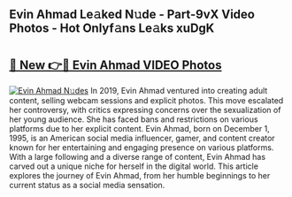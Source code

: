 ## Evin Ahmad Le𝚊ked N𝚞de - Part-9vX Video Photos - Hot Onlyf𝚊ns Le𝚊ks xuDgK

# <h2><a href="http://ac28200.deff.icu/?id=Evin+Ahmad">🔗 New 👉🔴 Evin Ahmad VIDEO Photos</a></h2>

[![Evin Ahmad N𝚞des](https://i.imgur.com/rIISA9y.gif)](http://ac28200.deff.icu/?id=Evin+Ahmad)
In 2019, Evin Ahmad ventured into creating adult content, selling webcam sessions and explicit photos. This move escalated her controversy, with critics expressing concerns over the sexualization of her young audience. She has faced bans and restrictions on various platforms due to her explicit content. Evin Ahmad, born on December 1, 1995, is an American social media influencer, gamer, and content creator known for her entertaining and engaging presence on various platforms. With a large following and a diverse range of content, Evin Ahmad has carved out a unique niche for herself in the digital world. This article explores the journey of Evin Ahmad, from her humble beginnings to her current status as a social media sensation.
